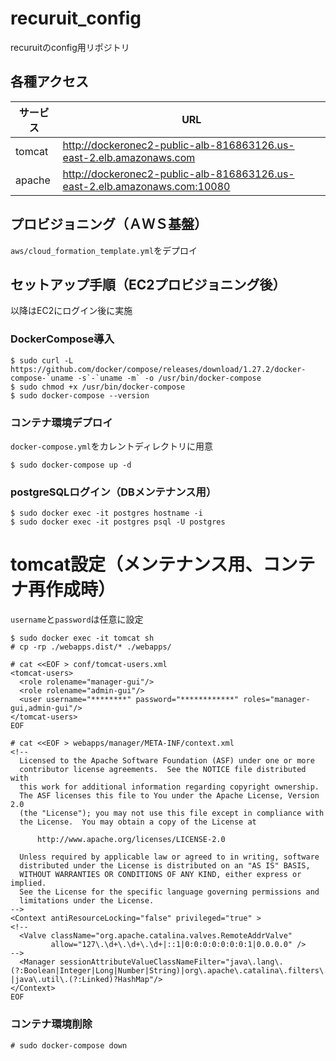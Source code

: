 # recuruit_config

recuruitのconfig用リポジトリ

## 各種アクセス

|サービス|URL|
|---|---|
|tomcat|http://dockeronec2-public-alb-816863126.us-east-2.elb.amazonaws.com|
|apache|http://dockeronec2-public-alb-816863126.us-east-2.elb.amazonaws.com:10080|


## プロビジョニング（ＡＷＳ基盤）
`aws/cloud_formation_template.yml`をデプロイ

## セットアップ手順（EC2プロビジョニング後）
以降はEC2にログイン後に実施

### DockerCompose導入
```
$ sudo curl -L https://github.com/docker/compose/releases/download/1.27.2/docker-compose-`uname -s`-`uname -m` -o /usr/bin/docker-compose
$ sudo chmod +x /usr/bin/docker-compose
$ sudo docker-compose --version
```

### コンテナ環境デプロイ
`docker-compose.yml`をカレントディレクトリに用意

```
$ sudo docker-compose up -d
```

### postgreSQLログイン（DBメンテナンス用）
```
$ sudo docker exec -it postgres hostname -i
$ sudo docker exec -it postgres psql -U postgres
```

# tomcat設定（メンテナンス用、コンテナ再作成時）
`username`と`password`は任意に設定
```
$ sudo docker exec -it tomcat sh
# cp -rp ./webapps.dist/* ./webapps/

# cat <<EOF > conf/tomcat-users.xml
<tomcat-users>
  <role rolename="manager-gui"/>
  <role rolename="admin-gui"/>
  <user username="********" password="************" roles="manager-gui,admin-gui"/>
</tomcat-users>
EOF

# cat <<EOF > webapps/manager/META-INF/context.xml
<!--
  Licensed to the Apache Software Foundation (ASF) under one or more
  contributor license agreements.  See the NOTICE file distributed with
  this work for additional information regarding copyright ownership.
  The ASF licenses this file to You under the Apache License, Version 2.0
  (the "License"); you may not use this file except in compliance with
  the License.  You may obtain a copy of the License at

      http://www.apache.org/licenses/LICENSE-2.0

  Unless required by applicable law or agreed to in writing, software
  distributed under the License is distributed on an "AS IS" BASIS,
  WITHOUT WARRANTIES OR CONDITIONS OF ANY KIND, either express or implied.
  See the License for the specific language governing permissions and
  limitations under the License.
-->
<Context antiResourceLocking="false" privileged="true" >
<!--
  <Valve className="org.apache.catalina.valves.RemoteAddrValve"
         allow="127\.\d+\.\d+\.\d+|::1|0:0:0:0:0:0:0:1|0.0.0.0" />
-->
  <Manager sessionAttributeValueClassNameFilter="java\.lang\.(?:Boolean|Integer|Long|Number|String)|org\.apache\.catalina\.filters\.CsrfPreventionFilter$LruCache(?:$1)?|java\.util\.(?:Linked)?HashMap"/>
</Context>
EOF
```

### コンテナ環境削除
```
# sudo docker-compose down
```
